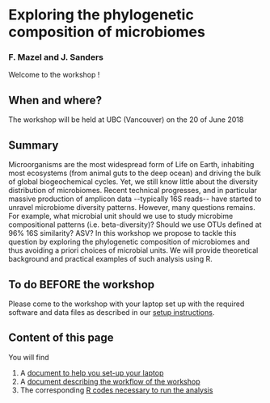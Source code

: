 # Exploring the phylogenetic composition of microbiomes
### F. Mazel and J. Sanders

Welcome to the workshop !

## When and where? 
The workshop will be held at UBC (Vancouver) on the 20 of June 2018

## Summary 

Microorganisms are the most widespread form of Life on Earth, inhabiting
most ecosystems (from animal guts to the deep ocean) and driving the bulk of global biogeochemical cycles. Yet, we still know little about the diversity distribution of microbiomes. Recent technical progresses, and in particular massive production of amplicon data --typically 16S reads-- have started to unravel microbiome diversity patterns. However, many questions remains. For example, what microbial unit should we use to study microbime compositional patterns (i.e. beta-diversity)? Should we use OTUs defined at 96% 16S similarity? ASV? In this workshop we propose to tackle this question by exploring the phylogenetic composition of microbiomes and thus avoiding a priori choices of microbial units. We will provide theoretical background and practical examples of such analysis using R.  


## To do BEFORE the workshop 

Please come to the workshop with your laptop set up with the required
software and data files as described in our [setup instructions](https://github.com/FloMazel/Microbiome_Phylo_Diversity_Workshop/blob/master/SetUp.md).


## Content of this page

You will find 
1. A [document to help you set-up your laptop](https://github.com/FloMazel/Microbiome_Phylo_Diversity_Workshop/blob/master/SetUp.md)
2. A [document describing the workflow of the workshop](https://github.com/FloMazel/Microbiome_Phylo_Diversity_Workshop/blob/master/Workflow.md)
3. The corresponding [R codes necessary to run the analysis](https://github.com/FloMazel/Microbiome_Phylo_Diversity_Workshop/blob/master/Main_R_script.R)


